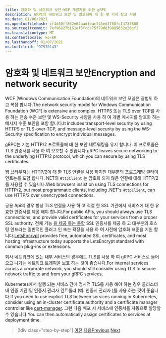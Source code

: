 ```yaml
---
title: 암호화 및 네트워크 보안-WCF 개발자를 위한 gRPC
description: GRPC의 네트워크 보안 및 암호화에 대 한 몇 가지 참고 사항
ms.date: 01/06/2021
ms.openlocfilehash: cf4d30ff862e64aadfeacf45ed3768fc14737800
ms.sourcegitcommit: 7ef96827b161ef3fcde75f79d839885632e26ef1
ms.translationtype: MT
ms.contentlocale: ko-KR
ms.lasthandoff: 01/07/2021
ms.locfileid: "97970143"
---
```

# <a name="encryption-and-network-security"></a><span data-ttu-id="7d2f9-103">암호화 및 네트워크 보안</span><span class="sxs-lookup"><span data-stu-id="7d2f9-103">Encryption and network security</span></span>

<span data-ttu-id="7d2f9-104">WCF (Windows Communication Foundation)의 네트워크 보안 모델은 광범위 하 고 복잡 합니다.</span><span class="sxs-lookup"><span data-stu-id="7d2f9-104">The network security model for Windows Communication Foundation (WCF) is extensive and complex.</span></span> <span data-ttu-id="7d2f9-105">HTTPS 또는 TLS over TCP를 사용 하는 전송 수준 보안 및 WS-Security 사양을 사용 하 여 개별 메시지를 암호화 하는 메시지 수준 보안을 포함 합니다.</span><span class="sxs-lookup"><span data-stu-id="7d2f9-105">It includes transport-level security by using HTTPS or TLS-over-TCP, and message-level security by using the WS-Security specification to encrypt individual messages.</span></span>

<span data-ttu-id="7d2f9-106">gRPC는 기본 HTTP/2 프로토콜에 대 한 보안 네트워킹을 유지 합니다 .이 프로토콜은 TLS 인증서를 사용 하 여 보호할 수 있습니다.</span><span class="sxs-lookup"><span data-stu-id="7d2f9-106">gRPC leaves secure networking to the underlying HTTP/2 protocol, which you can secure by using TLS certificates.</span></span>

<span data-ttu-id="7d2f9-107">웹 브라우저는 HTTP/2에 대 한 TLS 연결을 사용 하지만 대부분의 프로그래밍 클라이언트는를 포함 합니다. NET의 `HttpClient` 는 암호화 되지 않은 연결에 대해 HTTP/2를 사용할 수 있습니다.</span><span class="sxs-lookup"><span data-stu-id="7d2f9-107">Web browsers insist on using TLS connections for HTTP/2, but most programmatic clients, including .NET's `HttpClient`, can use HTTP/2 over unencrypted connections.</span></span>

<span data-ttu-id="7d2f9-108">공용 Api의 경우 항상 TLS 연결을 사용 하 고 적절 한 SSL 기관에서 서비스에 대 한 유효한 인증서를 제공 해야 합니다.</span><span class="sxs-lookup"><span data-stu-id="7d2f9-108">For public APIs, you should always use TLS connections, and provide valid certificates for your services from a proper SSL authority.</span></span> <span data-ttu-id="7d2f9-109">전체 기능 [을 제공 하는 통합](https://letsencrypt.org) SSL 인증서를 제공 하 고 대부분의 호스팅 인프라는 일반적인 플러그 인 또는 확장을 사용 하 여 사전에 암호화 표준을 지원 합니다.</span><span class="sxs-lookup"><span data-stu-id="7d2f9-109">[LetsEncrypt](https://letsencrypt.org) provides free, automated SSL certificates, and most hosting infrastructure today supports the LetsEncrypt standard with common plug-ins or extensions.</span></span>

<span data-ttu-id="7d2f9-110">회사 네트워크에 있는 내부 서비스의 경우에도 TLS를 사용 하 여 gRPC 서비스로 들어오고 나가는 네트워크 트래픽을 보호 하는 것이 좋습니다.</span><span class="sxs-lookup"><span data-stu-id="7d2f9-110">For internal services across a corporate network, you should still consider using TLS to secure network traffic to and from your gRPC services.</span></span>

<span data-ttu-id="7d2f9-111">Kubernetes에서 실행 되는 서비스 간에 명시적 TLS를 사용 해야 하는 경우 클러스터 내 인증 기관 및 인증서 관리자 컨트롤러 (예: 인증서 관리자 [)](https://docs.cert-manager.io/en/latest/)를 사용 하는 것이 좋습니다.</span><span class="sxs-lookup"><span data-stu-id="7d2f9-111">If you need to use explicit TLS between services running in Kubernetes, consider using an in-cluster certificate authority and a certificate manager controller like [cert-manager](https://docs.cert-manager.io/en/latest/).</span></span> <span data-ttu-id="7d2f9-112">그런 다음 배포 시 서비스에 인증서를 자동으로 할당할 수 있습니다.</span><span class="sxs-lookup"><span data-stu-id="7d2f9-112">You can then automatically assign certificates to services at deployment time.</span></span>

>[!div class="step-by-step"]
><span data-ttu-id="7d2f9-113">[이전](channel-credentials.md)
>[다음](grpc-in-production.md)</span><span class="sxs-lookup"><span data-stu-id="7d2f9-113">[Previous](channel-credentials.md)
[Next](grpc-in-production.md)</span></span>
